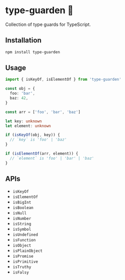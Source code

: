 # type-guarden 🌱

Collection of type guards for TypeScript.

## Installation

```sh
npm install type-guarden
```

## Usage

```ts
import { isKeyOf, isElementOf } from 'type-guarden'

const obj = {
  foo: 'bar',
  baz: 42,
}

const arr = ['foo', 'bar', 'baz']

let key: unknown
let element: unknown

if (isKeyOf(obj, key)) {
  // `key` is 'foo' | 'baz'
}

if (isElementOf(arr, element)) {
  // `element` is 'foo' | 'bar' | 'baz'
}
```

## APIs

- `isKeyOf`
- `isElementOf`
- `isBigInt`
- `isBoolean`
- `isNull`
- `isNumber`
- `isString`
- `isSymbol`
- `isUndefined`
- `isFunction`
- `isObject`
- `isPlainObject`
- `isPromise`
- `isPrimitive`
- `isTruthy`
- `isFalsy`
